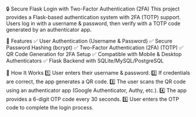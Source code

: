 🔒 Secure Flask Login with Two-Factor Authentication (2FA)
This project provides a Flask-based authentication system with 2FA (TOTP) support. Users log in with a username & password, then verify with a TOTP code generated by an authenticator app.

🚀 Features
✅ User Authentication (Username & Password)
✅ Secure Password Hashing (bcrypt)
✅ Two-Factor Authentication (2FA) (TOTP)
✅ QR Code Generation for 2FA Setup
✅ Compatible with Mobile & Desktop Authenticators
✅ Flask Backend with SQLite/MySQL/PostgreSQL

📌 How It Works
1️⃣ User enters their username & password.
2️⃣ If credentials are correct, the app generates a QR code.
3️⃣ The user scans the QR code using an authenticator app (Google Authenticator, Authy, etc.).
4️⃣ The app provides a 6-digit OTP code every 30 seconds.
5️⃣ User enters the OTP code to complete the login process.
